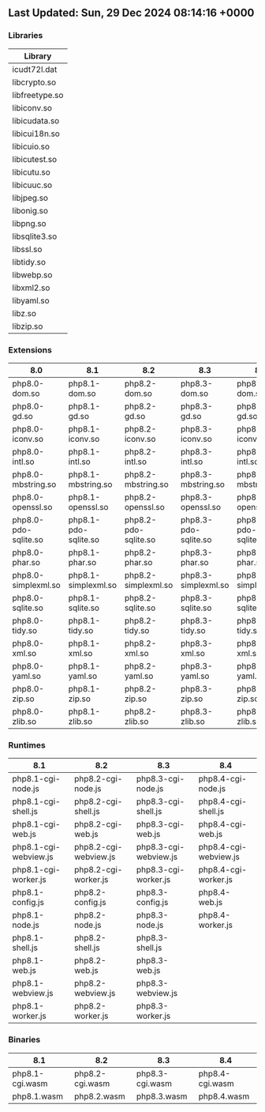 ## Last Updated: Sun, 29 Dec 2024 08:14:16 +0000
### Libraries
| Library |
| --- |
| icudt72l.dat |
| libcrypto.so |
| libfreetype.so |
| libiconv.so |
| libicudata.so |
| libicui18n.so |
| libicuio.so |
| libicutest.so |
| libicutu.so |
| libicuuc.so |
| libjpeg.so |
| libonig.so |
| libpng.so |
| libsqlite3.so |
| libssl.so |
| libtidy.so |
| libwebp.so |
| libxml2.so |
| libyaml.so |
| libz.so |
| libzip.so |

### Extensions
| 8.0 | 8.1 | 8.2 | 8.3 | 8.4 |
| --- | --- | --- | --- | --- |
| php8.0-dom.so | php8.1-dom.so | php8.2-dom.so | php8.3-dom.so | php8.4-dom.so | 
| php8.0-gd.so | php8.1-gd.so | php8.2-gd.so | php8.3-gd.so | php8.4-gd.so | 
| php8.0-iconv.so | php8.1-iconv.so | php8.2-iconv.so | php8.3-iconv.so | php8.4-iconv.so | 
| php8.0-intl.so | php8.1-intl.so | php8.2-intl.so | php8.3-intl.so | php8.4-intl.so | 
| php8.0-mbstring.so | php8.1-mbstring.so | php8.2-mbstring.so | php8.3-mbstring.so | php8.4-mbstring.so | 
| php8.0-openssl.so | php8.1-openssl.so | php8.2-openssl.so | php8.3-openssl.so | php8.4-openssl.so | 
| php8.0-pdo-sqlite.so | php8.1-pdo-sqlite.so | php8.2-pdo-sqlite.so | php8.3-pdo-sqlite.so | php8.4-pdo-sqlite.so | 
| php8.0-phar.so | php8.1-phar.so | php8.2-phar.so | php8.3-phar.so | php8.4-phar.so | 
| php8.0-simplexml.so | php8.1-simplexml.so | php8.2-simplexml.so | php8.3-simplexml.so | php8.4-simplexml.so | 
| php8.0-sqlite.so | php8.1-sqlite.so | php8.2-sqlite.so | php8.3-sqlite.so | php8.4-sqlite.so | 
| php8.0-tidy.so | php8.1-tidy.so | php8.2-tidy.so | php8.3-tidy.so | php8.4-tidy.so | 
| php8.0-xml.so | php8.1-xml.so | php8.2-xml.so | php8.3-xml.so | php8.4-xml.so | 
| php8.0-yaml.so | php8.1-yaml.so | php8.2-yaml.so | php8.3-yaml.so | php8.4-yaml.so | 
| php8.0-zip.so | php8.1-zip.so | php8.2-zip.so | php8.3-zip.so | php8.4-zip.so | 
| php8.0-zlib.so | php8.1-zlib.so | php8.2-zlib.so | php8.3-zlib.so | php8.4-zlib.so | 

### Runtimes
| 8.1 | 8.2 | 8.3 | 8.4 |
| --- | --- | --- | --- |
| php8.1-cgi-node.js | php8.2-cgi-node.js | php8.3-cgi-node.js | php8.4-cgi-node.js | 
| php8.1-cgi-shell.js | php8.2-cgi-shell.js | php8.3-cgi-shell.js | php8.4-cgi-shell.js | 
| php8.1-cgi-web.js | php8.2-cgi-web.js | php8.3-cgi-web.js | php8.4-cgi-web.js | 
| php8.1-cgi-webview.js | php8.2-cgi-webview.js | php8.3-cgi-webview.js | php8.4-cgi-webview.js | 
| php8.1-cgi-worker.js | php8.2-cgi-worker.js | php8.3-cgi-worker.js | php8.4-cgi-worker.js | 
| php8.1-config.js | php8.2-config.js | php8.3-config.js | php8.4-web.js | 
| php8.1-node.js | php8.2-node.js | php8.3-node.js | php8.4-worker.js | 
| php8.1-shell.js | php8.2-shell.js | php8.3-shell.js |  | 
| php8.1-web.js | php8.2-web.js | php8.3-web.js |  | 
| php8.1-webview.js | php8.2-webview.js | php8.3-webview.js |  | 
| php8.1-worker.js | php8.2-worker.js | php8.3-worker.js |  | 

### Binaries
| 8.1 | 8.2 | 8.3 | 8.4 |
| --- | --- | --- | --- |
| php8.1-cgi.wasm | php8.2-cgi.wasm | php8.3-cgi.wasm | php8.4-cgi.wasm | 
| php8.1.wasm | php8.2.wasm | php8.3.wasm | php8.4.wasm | 
